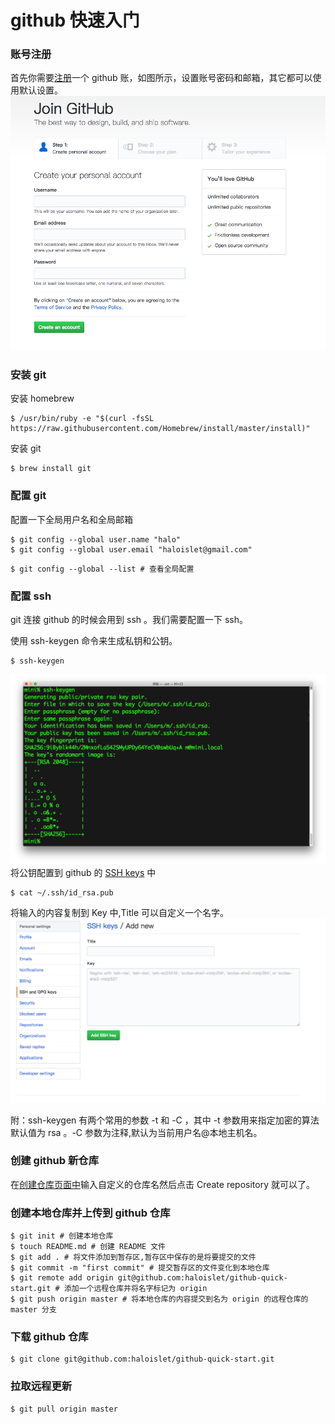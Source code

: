 github 快速入门
===


### 账号注册
首先你需要[注册](https://github.com/join)一个 github 账，如图所示，设置账号密码和邮箱，其它都可以使用默认设置。
![注册](./imgs/register.png)

### 安装 git 

安装 homebrew 
```
$ /usr/bin/ruby -e "$(curl -fsSL https://raw.githubusercontent.com/Homebrew/install/master/install)"
```
安装 git
```
$ brew install git
```
### 配置 git
配置一下全局用户名和全局邮箱
```
$ git config --global user.name "halo"  
$ git config --global user.email "haloislet@gmail.com"
```
```
$ git config --global --list # 查看全局配置
```

### 配置 ssh
git 连接 github 的时候会用到 ssh 。我们需要配置一下 ssh。

使用 ssh-keygen 命令来生成私钥和公钥。
```
$ ssh-keygen
```
![keygen](./imgs/keygen.png)
将公钥配置到 github 的 [SSH keys](https://github.com/settings/ssh/new) 中

```
$ cat ~/.ssh/id_rsa.pub 
```
将输入的内容复制到 Key 中,Title 可以自定义一个名字。
![addsshkey](./imgs/addsshkey.png)

附：ssh-keygen 有两个常用的参数 -t 和 -C ，其中 -t 参数用来指定加密的算法默认值为 rsa 。-C 参数为注释,默认为当前用户名@本地主机名。

### 创建 github 新仓库
在[创建仓库页面中](https://github.com/new)输入自定义的仓库名然后点击 Create repository 就可以了。

### 创建本地仓库并上传到 github 仓库
```
$ git init # 创建本地仓库
$ touch README.md # 创建 README 文件
$ git add . # 将文件添加到暂存区,暂存区中保存的是将要提交的文件
$ git commit -m "first commit" # 提交暂存区的文件变化到本地仓库
$ git remote add origin git@github.com:haloislet/github-quick-start.git # 添加一个远程仓库并将名字标记为 origin
$ git push origin master # 将本地仓库的内容提交到名为 origin 的远程仓库的 master 分支
```

### 下载 github 仓库
```
$ git clone git@github.com:haloislet/github-quick-start.git
```

### 拉取远程更新
```
$ git pull origin master
```
